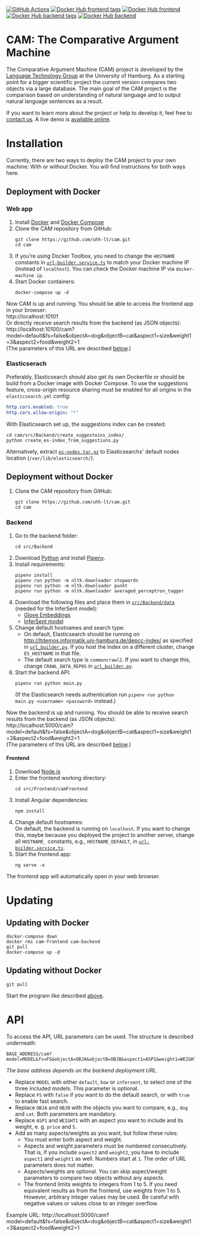 [![GitHub Actions](https://img.shields.io/github/workflow/status/webis-de/cam/Docker%20build?style=flat-square)](https://github.com/webis-de/cam/actions?query=workflow%3A%22Docker+build%22)
[![Docker Hub frontend tags](https://img.shields.io/docker/v/webis/cam-frontend?style=flat-square&label=frontend+version)](https://hub.docker.com/repository/docker/webis/cam-frontend/tags)
[![Docker Hub frontend](https://img.shields.io/docker/pulls/webis/cam-frontend?style=flat-square&label=frontend+pulls)](https://hub.docker.com/repository/docker/webis/cam-frontend)
[![Docker Hub backend tags](https://img.shields.io/docker/v/webis/cam-backend?style=flat-square&label=backend+version)](https://hub.docker.com/repository/docker/webis/cam-backend/tags)
[![Docker Hub backend](https://img.shields.io/docker/pulls/webis/cam-backend?style=flat-square&label=backend+pulls)](https://hub.docker.com/repository/docker/webis/cam-backend)

# CAM: The Comparative Argument Machine

The Comparative Argument Machine (CAM) project is developed by the [Language Technology Group](https://www.inf.uni-hamburg.de/en/inst/ab/lt/home.html) at the University of Hamburg.
As a starting point for a bigger scientific project the current version compares two objects via a large database.
The main goal of the CAM project is the comparison based on understanding of natural language and to output natural language sentences as a result.

If you want to learn more about the project or help to develop it, feel free to [contact us](https://www.inf.uni-hamburg.de/en/inst/ab/lt/home/directions.html).
A live demo is [available online](http://ltdemos.informatik.uni-hamburg.de/cam/).

# Installation

Currently, there are two ways to deploy the CAM project to your own machine:
With or without Docker.
You will find instructions for both ways here.

## Deployment with Docker

### Web app

1. Install [Docker](https://docs.docker.com/install/) and [Docker Compose](https://docs.docker.com/compose/install/)
1. Clone the CAM repository from GitHub:
      ```shell script
      git clone https://github.com/uhh-lt/cam.git
      cd cam
      ```
1. If you're using Docker Toolbox, you need to change the `HOSTNAME` constants in [`url-builder.service.ts`](/src/Frontend/camFrontend/src/app/services/url-builder.service.ts) to match your Docker machine IP (instead of `localhost`).
     You can check the Docker machine IP via `docker-machine ip`.
1. Start Docker containers:
    ```shell script
    docker-compose up -d
    ```

Now CAM is up and running.
You should be able to access the frontend app in your browser:  
http://localhost:10101  
Or directly receive search results from the backend (as JSON objects):  
http://localhost:10100/cam?model=default&fs=false&objectA=dog&objectB=cat&aspect1=size&weight1=3&aspect2=food&weight2=1  
(The parameters of this URL are described [below](#API).)


### Elasticserach

Preferably, Elasticsearch should also get its own Dockerfile or should be build from a Docker image with Docker Compose.
To use the suggestions feature, cross-origin resource sharing must be enabled for all origins in the `elasticsearch.yml` config:
```yaml
http.cors.enabled: true
http.cors.allow-origin: "*"
```

With Elasticsearch set up, the suggestions index can be created:
```shell script
cd cam/src/Backend/create_suggestoins_index/
python create_es-index_from_suggestions.py
```
Alternatively, extract [`es-nodes.tar.gz`](es-nodes.tar.gz) to Elasticsearchs' default nodes location (`/var/lib/elasticsearch/`).

## Deployment without Docker

1. Clone the CAM repository from GitHub:
    ```shell script
    git clone https://github.com/uhh-lt/cam.git
    cd cam
    ```

### Backend

1. Go to the backend folder:
    ```shell script
    cd src/Backend
    ```
1. Download [Python](https://www.python.org/downloads/release/python-361/) and install [Pipenv](https://pipenv.pypa.io/).
1. Install requirements:
    ```shell script
    pipenv install
    pipenv run python -m nltk.downloader stopwords
    pipenv run python -m nltk.downloader punkt
    pipenv run python -m nltk.downloader averaged_perceptron_tagger
    ```
1. Download the following files and place them in [`src/Backend/data`](src/Backend/data) (needed for the InferSent model):
    - [Glove Embeddings](https://nlp.stanford.edu/data/glove.840B.300d.zip)
    - [InferSent model](https://s3.amazonaws.com/senteval/infersent/infersent.allnli.pickle)
1. Change default hostnames and search type:
    - On default, Elasticsearch should be running on http://ltdemos.informatik.uni-hamburg.de/depcc-index/ as specified in [`url_builder.py`](src/Backend/utils/url_builder.py).
        If you host the Index on a different cluster, change `ES_HOSTNAME` in that file.
    - The default search type is `commoncrawl2`.
        If you want to change this, change `CRAWL_DATA_REPOS` in [`url_builder.py`](src/Backend/utils/url_builder.py).
1. Start the backend API:
    ```shell script
    pipenv run python main.py
    ```
   (If the Elasticsearch needs authentication run `pipenv run python main.py <username> <password>` instead.)

Now the backend is up and running.
You should be able to receive search results from the backend (as JSON objects):  
http://localhost:5000/cam?model=default&fs=false&objectA=dog&objectB=cat&aspect1=size&weight1=3&aspect2=food&weight2=1  
(The parameters of this URL are described [below](#API).)

#### Frontend

1. Download [Node.js](https://nodejs.org/en/download/current/)
1. Enter the frontend working directory:
    ```shell script
    cd src/Frontend/camFrontend
    ```
1. Install Angular dependencies:
    ```shell script
    npm install
    ```
1. Change default hostnames:  
    On default, the backend is running on `localhost`.
    If you want to change this, maybe because you deployed the project to another server, change all `HOSTNAME_` constants, e.g., `HOSTNAME_DEFAULT`, in [`url-builder.service.ts`](src/Frontend/camFrontend/src/app/services/url-builder.service.ts).
1. Start the frontend app:
    ```shell script
    ng serve -o
    ```

The frontend app will automatically open in your web browser.

# Updating

## Updating with Docker
```shell script
docker-compose down
docker rmi cam-frontend cam-backend
git pull
docker-compose up -d
```

## Updating without Docker
```shell script
git pull
```

Start the program like described [above](#installation).

# API

To access the API, URL parameters can be used.
The structure is described underneath:

```
BASE_ADDRESS/cam?model=MODEL&fs=FS&objectA=OBJA&objectB=OBJB&aspect1=ASP1&weight1=WEIGHT1
```

 _The base address depends on the backend deployment URL._

- Replace `MODEL` with either `default`, `bow` or `infersent`, to select one of the three included models.
    This parameter is optional.
- Replace `FS` with `false` if you want to do the default search, or with `true` to enable fast search.
- Replace `OBJA` and `OBJB` with the objects you want to compare, e.g., `dog` and `cat`.
    Both parameters are mandatory.
- Replace `ASP1` and `WEIGHT1` with an aspect you want to include and its weight, e. g. `price` and `5`.
- Add as many aspects/weights as you want, but follow these rules:
    - You must enter both aspect and weight.
    - Aspects and weight parameters must be numbered consecutively. That is, if you include `aspect2` and `weight2`, you have to include `aspect1` and `weight1` as well.
        Numbers start at `1`.
        The order of URL parameters does not matter.
    - Aspects/weights are optional. You can skip aspect/weight parameters to compare two objects without any aspects.
    - The frontend limits weights to integers from 1 to 5.
        If you need equivalent results as from the frontend, use weights from 1 to 5.
        However, arbitrary integer values may be used.
        Be careful with negative values or values close to an integer overflow.

Example URL:
http://localhost:5000/cam?model=default&fs=false&objectA=dog&objectB=cat&aspect1=size&weight1=3&aspect2=food&weight2=1
